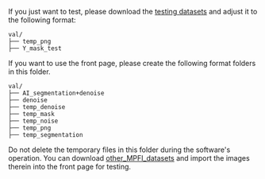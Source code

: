 If you just want to test, please download the [testing datasets](https://drive.google.com/drive/folders/1RoT3sdV248Ij21J42OrjynhlNgNQ93d9?usp=drive_link) and adjust it to the following format:
```
val/
├── temp_png
├── Y_mask_test
```
If you want to use the front page, please create the following format folders in this folder.
```
val/
├── AI_segmentation+denoise
├── denoise
├── temp_denoise
├── temp_mask
├── temp_noise
├── temp_png
├── temp_segmentation
```
Do not delete the temporary files in this folder during the software's operation.
You can download [other_MPFI_datasets](https://drive.google.com/drive/folders/1yyjUIjvh1dhQ6ib16kQVSa1mTdXaQ4_G?usp=drive_link) and import the images therein into the front page for testing.
